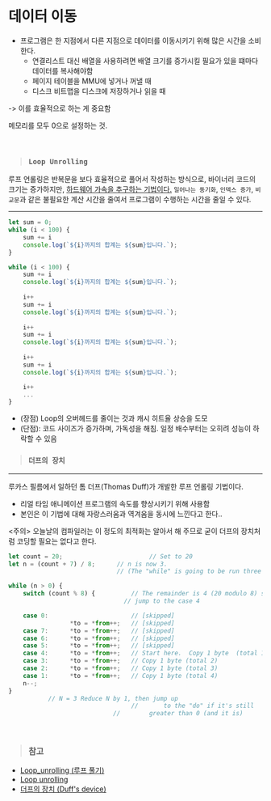 # 데이터 이동
- 프로그램은 한 지점에서 다른 지점으로 데이터를 이동시키기 위해 많은 시간을 소비한다.
  - 연결리스트 대신 배열을 사용하려면 배열 크기를 증가시킬 필요가 있을 떄마다 데이터를 복사해야함
  - 페이지 테이블을 MMU에 넣거나 꺼낼 때
  - 디스크 비트맵을 디스크에 저장하거나 읽을 때
  
-> 이를 효율적으로 하는 게 중요함

메모리를 모두 0으로 설정하는 것.

<br>

> ### `Loop Unrolling`
루프 언롤링은 반복문을 보다 효율적으로 풀어서 작성하는 방식으로, 바이너리 코드의 크기는 증가하지만, <u>하드웨어 가속을 추구하는 기법이다.</u> `일어나는 동기화`, `인덱스 증가`, `비교문`과 같은 불필요한 계산 시간을 줄여서 프로그램이 수행하는 시간을 줄일 수 있다.
<hr>

```js
let sum = 0;
while (i < 100) {
    sum += i
    console.log(`${i}까지의 합계는 ${sum}입니다.`);
}
```

```js
while (i < 100) {
    sum += i
    console.log(`${i}까지의 합계는 ${sum}입니다.`);
    
    i++
    sum += i
    console.log(`${i}까지의 합계는 ${sum}입니다.`);
    
    i++
    sum += i
    console.log(`${i}까지의 합계는 ${sum}입니다.`);
    
    i++
    sum += i
    console.log(`${i}까지의 합계는 ${sum}입니다.`);

    i++
    ...
}
```

- (장점) Loop의 오버헤드를 줄이는 것과 캐시 히트율 상승을 도모
- (단점): 코드 사이즈가 증가하며, 가독성을 해침. 일정 배수부터는 오히려 성능이 하락할 수 있음


> ### `더프의 장치`
<hr>

루카스 필름에서 일하던 톰 더프(Thomas Duff)가 개발한 루프 언롤링 기법이다.
- 리얼 타임 애니메이션 프로그램의 속도를 향상시키기 위해 사용함
- 본인은 이 기법에 대해 자랑스러움과 역겨움을 동시에 느낀다고 한다..

<주의> 오늘날의 컴파일러는 이 정도의 최적화는 알아서 해 주므로 굳이 더프의 장치처럼 코딩할 필요는 없다고 한다.

```js
let count = 20;                        // Set to 20
let n = (count + 7) / 8;      // n is now 3.  
                              // (The "while" is going to be run three times.)

while (n > 0) {
    switch (count % 8) {          // The remainder is 4 (20 modulo 8) so
                                // jump to the case 4

    case 0:                       // [skipped]
                 *to = *from++;   // [skipped]
    case 7:      *to = *from++;   // [skipped]
    case 6:      *to = *from++;   // [skipped]
    case 5:      *to = *from++;   // [skipped]
    case 4:      *to = *from++;   // Start here.  Copy 1 byte  (total 1)
    case 3:      *to = *from++;   // Copy 1 byte (total 2)
    case 2:      *to = *from++;   // Copy 1 byte (total 3)
    case 1:      *to = *from++;   // Copy 1 byte (total 4)
    n--;
}
           // N = 3 Reduce N by 1, then jump up
                                  //       to the "do" if it's still
                             //        greater than 0 (and it is)
```
<br>

> ### 참고
- [Loop_unrolling (루프 풀기)](https://m.blog.naver.com/PostView.naver?isHttpsRedirect=true&blogId=acwboy&logNo=50083036889) 
- [Loop unrolling](http://emal.iptime.org/noriwiki/index.php/Loop_unrolling)
- [더프의 장치 (Duff's device)](https://johngrib.github.io/wiki/duff-s-device/)
